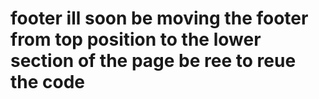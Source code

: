 # footer ill soon be moving the footer from top position to the lower section of the page be ree to reue the code
